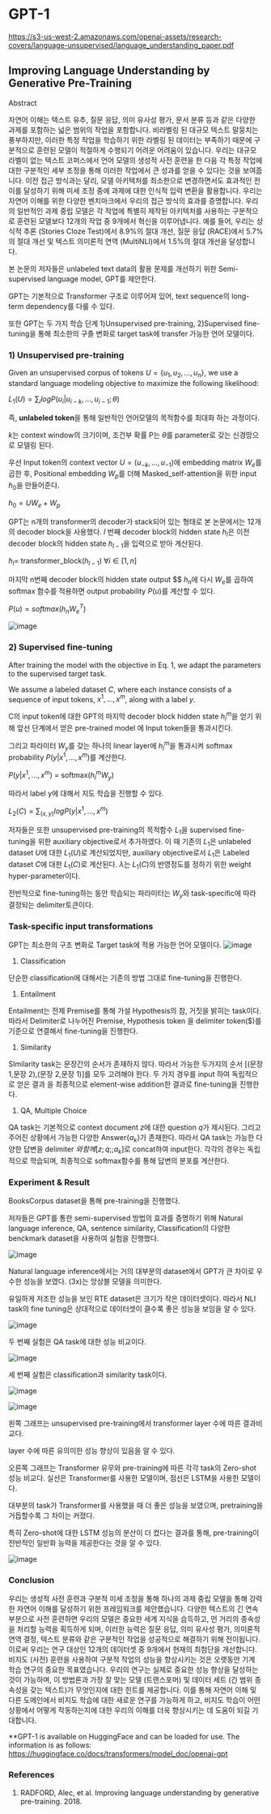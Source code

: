 # GPT-1
https://s3-us-west-2.amazonaws.com/openai-assets/research-covers/language-unsupervised/language_understanding_paper.pdf

## Improving Language Understanding by Generative Pre-Training

Abstract

자연어 이해는 텍스트 유추, 질문 응답, 의미 유사성 평가, 문서 분류 등과 같은 다양한 과제를 포함하는 넓은 범위의 작업을 포함합니다. 비라벨링 된 대규모 텍스트 말뭉치는 풍부하지만, 이러한 특정 작업을 학습하기 위한 라벨링 된 데이터는 부족하기 때문에 구분적으로 훈련된 모델이 적절하게 수행되기 어려운 어려움이 있습니다. 우리는 대규모 라벨이 없는 텍스트 코퍼스에서 언어 모델의 생성적 사전 훈련을 한 다음 각 특정 작업에 대한 구분적인 세부 조정을 통해 이러한 작업에서 큰 성과를 얻을 수 있다는 것을 보여줍니다. 이전 접근 방식과는 달리, 모델 아키텍처를 최소한으로 변경하면서도 효과적인 전이를 달성하기 위해 미세 조정 중에 과제에 대한 인식적 입력 변환을 활용합니다. 우리는 자연어 이해를 위한 다양한 벤치마크에서 우리의 접근 방식의 효과를 증명합니다. 우리의 일반적인 과제 중립 모델은 각 작업에 특별히 제작된 아키텍처를 사용하는 구분적으로 훈련된 모델보다 12개의 작업 중 9개에서 혁신을 이루어냅니다. 예를 들어, 우리는 상식적 추론 (Stories Cloze Test)에서 8.9%의 절대 개선, 질문 응답 (RACE)에서 5.7%의 절대 개선 및 텍스트 의미론적 연역 (MultiNLI)에서 1.5%의 절대 개선을 달성합니다.

본 논문의 저자들은 unlabeled text data의 활용 문제를 개선하기 위한 Semi-supervised language model, GPT를 제안한다.

GPT는 기본적으로 Transformer 구조로 이루어져 있어, text sequence의 long-term dependency를 다룰 수 있다.

또한 GPT는 두 가지 학습 단계 1)Unsupervised pre-training, 2)Supervised fine-tuning을 통해 최소한의 구졸 변화로 target task에 transfer 가능한 언어 모델이다.

### 1) Unsupervised pre-training

Given an unsupervised corpus of tokens $U = \{u_1, u_2, …, u_n\}$, we use a standard language modeling objective to maximize the following likelihood:

$L_1(U) = \sum_i logP(u_i|u_{i-k}, ..., u_{i-1}; \theta)$

즉, **unlabeled token**을 통해 일반적인 언어모델의 목적함수를 최대화 하는 과정이다.

$k$는 context window의 크기이며, 조건부 확률 P는 $\theta$를 parameter로 갖는 신경망으로 모델링 된다.

우선 Input token의 context vector $U = (u_{-k}, …, u_{-1})$에 embedding matrix $W_e$를 곱한 후, Positional embedding $W_p$를 더해 Masked_self-attention을 위한 input $h_0$을 만들어준다.

$h_0 = UW_e + W_p$

GPT는 n개의 transformer의 decoder가 stack되어 있는 형태로 본 논문에서는 12개의 decoder block을 사용했다. $l$ 번째 decoder block의 hidden state $h_l$은 이전 decoder block의 hidden state $h_{l-1}$을 입력으로 받아 계산된다.

$h_l =$ transformer_block$(h_{l-1}) \ \forall i \in [1,n]$

마지막 n번째 decoder block의 hidden state output $$ $h_n$에 다시 $W_e$를 곱하여 softmax 함수를 적용하면 output probability $P(u)$를 계산할 수 있다.

$P(u) = softmax(h_nW_e^T)$

![image](https://github.com/jw9603/LM_review/assets/70795645/b976d49f-82d3-4d12-a06f-f02fb2d580f9)


### 2) Supervised fine-tuning

After training the model with the objective in Eq. 1, we adapt the parameters to the supervised target task.

We assume a labeled dataset $C$, where each instance consists of a sequence of input tokens, $x^1, …, x^m$, along with a label $y.$

C의 input token에 대한 GPT의 마지막 decoder block hidden state $h_l^m$을 얻기 위해 앞선 단계에서 얻은 pre-trained model 에 Input token들을 통과시킨다.

그리고 파라미터 $W_y$를 갖는 하나의 linear layer에  $h_l^m$을 통과시켜 softmax probability $P(y|x^1,…, x^m)$를 계산한다.

$P(y|x^1,…, x^m)$ = softmax$(h_l^mW_y)$

따라서 label y에 대해서 지도 학습을 진행할 수 있다.

$L_2(C) = \sum_{(x,y)}logP(y|x^1,…, x^m)$

저자들은 또한 unsupervised pre-training의 목적함수 $L_1$을 supervised fine-tuning을 위한 auxiliary objective로서 추가하였다. 이 때 기존의 $L_1$은 unlabeled dataset $U$에 대한 $L_1(U)$로 계산되었지만, auxiliary objective로서 $L_1$은 Labeled dataset $C$에 대한 $L_1(C)$로 계산된다. $\lambda$는 $L_1(C)$의 반영정도를 정하기 위한 weight hyper-parameter이다.

전반적으로 fine-tuning하는 동안 학습되는 파라미터는 $W_y$와 task-specific에 따라 결정되는 delimiter토큰이다.

### Task-specific input transformations

GPT는 최소한의 구조 변화로 Target task에 적용 가능한 언어 모델이다.
![image](https://github.com/jw9603/LM_review/assets/70795645/687e0142-b28b-4c13-8b81-da1305ad790c)


1. Classification

단순한 classification에 대해서는 기존의 방법 그대로 fine-tuning을 진행한다.

1. Entailment

Entailment는 전제 Premise를 통해 가설 Hypothesis의 참, 거짓을 밝히는 task이다. 따라서 Delimiter로 나누어진 Premise, Hypothesis token 을 delimiter token($)를 기준으로 연결해서 fine-tuning을 진행한다.

1. Similarity

SImilarity task는 문장간의 순서가 존재하지 않다. 따라서 가능한 두가지의 순서 [(문장 1,문장 2),(문장 2,문장 1)]를 모두 고려해야 한다. 두 가지 경우를 input 하여 독립적으로 얻은 결과 을 최종적으로 element-wise addition한 결과로 fine-tuning을 진행한다.

1. QA, Multiple Choice

QA task는 기본적으로 context document $z$에 대한 question $q$가 제시된다. 그리고 주어진 상황에서 가능한 다양한 Answer$\{a_k\}$가 존재한다. 따라서 QA task는 가능한 다양한 답변을 delimiter $와 함께 [z;q;$;$a_k$]로 concat하여 input한다. 각각의 경우는 독립적으로 학습되며, 최종적으로 softmax함수를 통해 답변의 분포를 계산한다.

### Experiment & Result

BooksCorpus dataset을 통해 pre-training을 진행했다.

저자들은 GPT를 통한 semi-supervised 방법의 효과를 증명하기 위해 Natural language inference, QA, sentence similarity, Classification의 다양한 benckmark dataset을 사용하여 실험을 진행했다.

![image](https://github.com/jw9603/LM_review/assets/70795645/884f7cb6-abe1-421f-8ede-a79942b61380)


Natural language inference에서는 거의 대부분의 dataset에서 GPT가 큰 차이로 우수한 성능을 보였다. (3x)는 앙상블 모델을 의미한다.

유일하게 저조한 성능을 보인 RTE dataset은 크기가 작은 데이터셋이다. 따라서 NLI task의 fine tuning은 상대적으로 데이터셋이 클수록 좋은 성능을 보임을 알 수 있다.

![image](https://github.com/jw9603/LM_review/assets/70795645/4cd8abc9-0a6e-4e86-9c0b-4ce52a90b1ea)


두 번째 실험은 QA task에 대한 성능 비교이다.

![image](https://github.com/jw9603/LM_review/assets/70795645/af4cbfa7-baed-42bd-8ae1-ed3fe8afa717)


세 번째 실험은 classification과 similarity task이다.

![image](https://github.com/jw9603/LM_review/assets/70795645/6ea849a4-11e9-4d46-a158-14334d223705)


![image](https://github.com/jw9603/LM_review/assets/70795645/b4a0f75d-17ec-4797-9f63-a87ce6de584e)


왼쪽 그래프는 unsupervised pre-training에서 transformer layer 수에 따른 결과비교다.

layer 수에 따른 유의미한 성능 향상이 있음을 알 수 있다.

오른쪽 그래프는 Transformer 유무와 pre-training에 따른 각각 task의 Zero-shot 성능 비교다. 실선은 Transformer를 사용한 모델이며, 점선은 LSTM을 사용한 모델이다.

대부분의 task가 Transformer를 사용했을 때 더 좋은 성능을 보였으며, pretraining을 거듭할수록 그 차이는 커졌다.

특히 Zero-shot에 대한 LSTM 성능의 분산이 더 컸다는 결과를 통해, pre-training이 전반적인 일반화 능력을 제공한다는 것을 알 수 있다.

![image](https://github.com/jw9603/LM_review/assets/70795645/3eb5f43f-9e50-4dae-b7c4-697e1f88d139)


### Conclusion

우리는 생성적 사전 훈련과 구분적 미세 조정을 통해 하나의 과제 중립 모델을 통해 강력한 자연어 이해를 달성하기 위한 프레임워크를 제안했습니다. 다양한 텍스트의 긴 연속 부분으로 사전 훈련하면 우리의 모델은 중요한 세계 지식을 습득하고, 먼 거리의 종속성을 처리할 능력을 획득하게 되며, 이러한 능력은 질문 응답, 의미 유사성 평가, 의미론적 연역 결정, 텍스트 분류와 같은 구분적인 작업을 성공적으로 해결하기 위해 전이됩니다. 이로써 우리는 연구 대상인 12개의 데이터셋 중 9개에서 현재의 최첨단을 개선합니다. 비지도 (사전) 훈련을 사용하여 구분적 작업의 성능을 향상시키는 것은 오랫동안 기계 학습 연구의 중요한 목표였습니다. 우리의 연구는 실제로 중요한 성능 향상을 달성하는 것이 가능하며, 이 방법론과 가장 잘 맞는 모델 (트랜스포머) 및 데이터 세트 (긴 범위 종속성을 갖는 텍스트)가 무엇인지에 대한 힌트를 제공합니다. 이를 통해 자연어 이해 및 다른 도메인에서 비지도 학습에 대한 새로운 연구를 가능하게 하고, 비지도 학습이 어떤 상황에서 어떻게 작동하는지에 대한 우리의 이해를 더욱 향상시키는 데 도움이 되길 기대합니다.

**GPT-1 is available on HuggingFace and can be loaded for use. The information is as follows:
https://huggingface.co/docs/transformers/model_doc/openai-gpt

### References

1. RADFORD, Alec, et al. Improving language understanding by generative pre-training. 2018.

